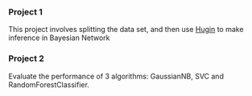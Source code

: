 ### Project 1
This project involves splitting the data set, and then use [Hugin](http://www.hugin.com/technology/tutorials/build-bn) to make inference in Bayesian Network

### Project 2
Evaluate the performance of 3 algorithms: GaussianNB, SVC and RandomForestClassifier.
